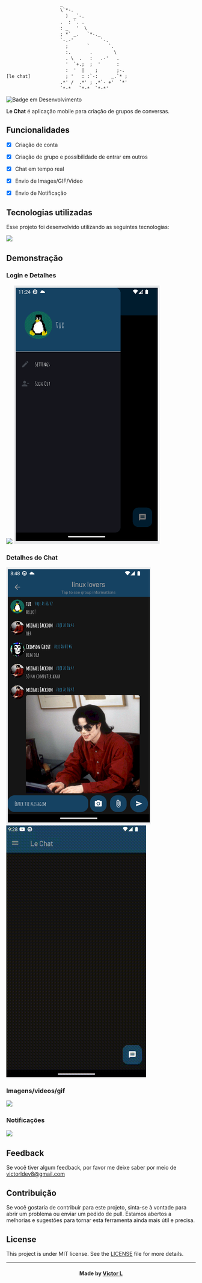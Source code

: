                         _                       
                        \`*-.                   
                          )  _`-.                
                        .  : `. .               
                        : _   '  \              
                        ; *` _.   `*-._         
                        `-.-'          `-.      
                          ;       `       `.    
                          :.       .        \   
                          . \  .   :   .-'   .  
                          '  `+.;  ;  '      :  
                          :  '  |    ;       ;-.
    [le chat]             ; '   : :`-:     _.`* ;
                        .*' /  .*' ; .*`- +'  `*'
                        `*-*   `*-*  `*-*'       
![Badge em Desenvolvimento](http://img.shields.io/static/v1?label=STATUS&message=DESENVOLVIMENTO&color=GREEN&style=for-the-badge)

<b>Le Chat</b> é aplicação mobile para criação de grupos de conversas.


## Funcionalidades

- [x] Criação de conta
- [x] Criação de grupo e possíbilidade de entrar em outros
- [x] Chat em tempo real
- [x] Envio de Images/GIF/Video
- [x] Envio de Notificação


## Tecnologias utilizadas
Esse projeto foi desenvolvido utilizando as seguintes tecnologias:

![](https://skillicons.dev/icons?i=dart,flutter,firebase)

## Demonstração

### Login e Detalhes
![](https://github.com/vlopess/Lechat/blob/master/images/g2.gif)
![](https://github.com/vlopess/Lechat/blob/master/images/t2.png)
### Detalhes do Chat
![](https://github.com/vlopess/Lechat/blob/master/images/t1.png)
![](https://github.com/vlopess/Lechat/blob/master/images/t3.gif)
### Imagens/videos/gif
![](https://github.com/vlopess/Lechat/blob/master/images/g3.gif)
### Notificações
![](https://github.com/vlopess/Lechat/blob/master/images/g4.gif)



## Feedback

Se você tiver algum feedback, por favor me deixe saber por meio de victorldev8@gmail.com

## Contribuição

Se você gostaria de contribuir para este projeto, sinta-se à vontade para abrir um problema ou enviar um pedido de pull. Estamos abertos a melhorias e sugestões para tornar esta ferramenta ainda mais útil e precisa.

## License

This project is under MIT license. See the [LICENSE](LICENSE.md) file for more details.

---
<h4 align="center">
    Made by <a href="github.com/vlopess" target="_blank">Victor L</a>
</h4>
